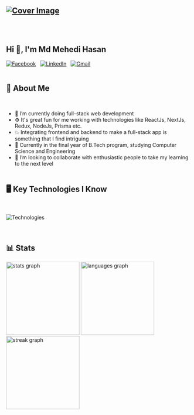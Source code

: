 [![Cover Image](https://i.ibb.co/Np1fjpR/github-cover-image.png)](https://www.linkedin.com/in/mehedi-hasan-5322a920b)
---
<br><br>

## Hi 👋, I'm Md Mehedi Hasan

[![Facebook](https://i.ibb.co/mB9Y8Xb/facebook.png)](https://web.facebook.com/profile.php?id=100004101130146) &nbsp; [![LinkedIn](https://i.ibb.co/NYNRwxs/linkedin.png)](https://www.linkedin.com/in/mehedi-hasan-5322a920b) &nbsp;  [![Gmail](https://i.ibb.co/3Mq1hth/gmail.png)](mailto:mehedih20@gmail.com)
<br><br>


## 👨 About Me
<br>

- 🔭 I’m currently doing full-stack web development
- ⚙  It's great fun for me working with technologies like ReactJs, NextJs, Redux, NodeJs, Prisma etc.
- 💥 Integrating frontend and backend to make a full-stack app is something that I find intriguing
- 📕 Currently in the final year of B.Tech program, studying Computer Science and Engineering
- 👯 I’m looking to collaborate with enthusiastic people to take my learning to the next level
<br><br>


## 🖥 Key Technologies I Know
<br>

![Technologies](https://i.ibb.co/m5DCb08/github-technologies.png)

<br>
<div>
  <h2>📊 Stats</h2>
  
  <img src="https://github-readme-stats.vercel.app/api?username=mehedih20&hide_title=false&hide_rank=false&show_icons=true&include_all_commits=true&count_private=true&disable_animations=false&theme=nightowl&locale=en&hide_border=true&order=1&custom_title=A%20Look%20at%20My%20Github" height="200" alt="stats graph"  />
  <img src="https://github-readme-stats.vercel.app/api/top-langs?username=mehedih20&locale=en&hide_title=false&layout=compact&card_width=320&langs_count=6&theme=nightowl&hide_border=true&order=2&custom_title=Languages%20I%20code%20in%20most%20" height="200" alt="languages graph"  />
  <img src="https://streak-stats.demolab.com?user=mehedih20&theme=nightowl&hide_border=true" height="200" alt="streak graph"  />
</div>

<br>
